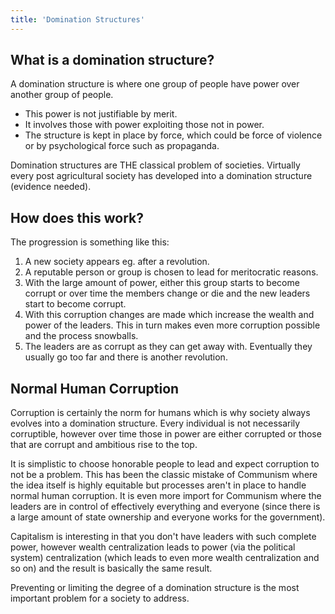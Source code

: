 ```yaml
---
title: 'Domination Structures'
---
```


## What is a domination structure?

A domination structure is where one group of people have power over another group of people.

* This power is not justifiable by merit.
* It involves those with power exploiting those not in power.
* The structure is kept in place by force, which could be force of violence or by psychological force such as propaganda.

Domination structures are THE classical problem of societies. Virtually every post agricultural society has developed into a domination structure (evidence needed).

## How does this work?

The progression is something like this:

1. A new society appears eg. after a revolution.
2. A reputable person or group is chosen to lead for meritocratic reasons.
3. With the large amount of power, either this group starts to become corrupt or over time the members change or die and the new leaders start to become corrupt.
4. With this corruption changes are made which increase the wealth and power of the leaders. This in turn makes even more corruption possible and the process snowballs.
5. The leaders are as corrupt as they can get away with. Eventually they usually go too far and there is another revolution.

## Normal Human Corruption

Corruption is certainly the norm for humans which is why society always evolves into a domination structure. Every individual is not necessarily corruptible, however over time those in power are either corrupted or those that are corrupt and ambitious rise to the top.

It is simplistic to choose honorable people to lead and expect corruption to not be a problem. This has been the classic mistake of Communism where the idea itself is highly equitable but processes aren't in place to handle normal human corruption. It is even more import for Communism where the leaders are in control of effectively everything and everyone (since there is a large amount of state ownership and everyone works for the government).

Capitalism is interesting in that you don't have leaders with such complete power, however wealth centralization leads to power (via the political system) centralization (which leads to even more wealth centralization and so on) and the result is basically the same result.

Preventing or limiting the degree of a domination structure is the most important problem for a society to address.
